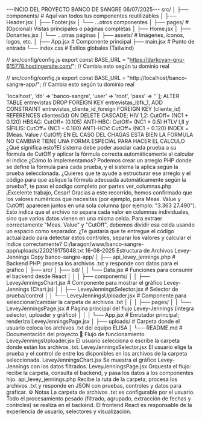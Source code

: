 ---INCIO DEL PROYECTO BANCO DE SANGRE 06/07/2025---
src/
│
├── components/      # Aquí van todos tus componentes reutilizables
│   ├── Header.jsx
│   ├── Footer.jsx
│   └── ...otros componentes
│
├── pages/           # (Opcional) Vistas principales o páginas completas
│   ├── Home.jsx
│   ├── Donantes.jsx
│   └── ...otras páginas
│
├── assets/          # Imágenes, íconos, logos, etc.
│
├── App.jsx          # Componente principal
├── main.jsx         # Punto de entrada
└── index.css        # Estilos globales (Tailwind)


// src/config/config.js
export const BASE_URL = "https://darkcyan-gnu-615778.hostingersite.com/"; // Cambia esto según tu dominio real

// src/config/config.js
export const BASE_URL = "http://localhost/banco-sangre-app/";
 // Cambia esto según tu dominio real


<?php
return [
    'host' => 'localhost',
    'db'   => 'banco-sangre',
    'user' => 'root',
    'pass' => ''
];

ALTER TABLE entrevistas
DROP FOREIGN KEY entrevistas_ibfk_1,
ADD CONSTRAINT entrevistas_cliente_id_foreign
FOREIGN KEY (cliente_id) REFERENCES clientes(id)
ON DELETE CASCADE;


HIV 1,2: CutOff= (NC1 + 0.120)
HBSAG: CutOff= (0.105)
ANTI-HBC: CutOff= (NC1 × 0.5)
HTLV I,II y SÍFILIS: CutOff= (NC1 + 0.180) 
ANTI-HCV: CutOff= (NC1 + 0.120)
INDEX = (Meas. Value / CutOff)
EN EL CASO DEL CHAGAS ESTA BIEN LA FORMULA NO CAMBIAR TIENE
UNA FORMA ESPECIAL PARA HACER EL CALCULO
¿Qué significa esto?El sistema debe poder asociar cada 
prueba a su fórmula de CutOff y aplicar la fórmula correcta 
automáticamente al calcular el índice.¿Cómo lo implementamos?
Podemos crear un arreglo PHP donde se define la fórmula para 
cada prueba, y el sistema la aplica según la prueba seleccionada.
¿Quieres que te ayude a estructurar ese arreglo y el código 
para que aplique la fórmula adecuada automáticamente según 
la prueba?, te paso el codigo completo por partes ver_columnas.php

¡Excelente trabajo, Cesar! Gracias a este recorrido, hemos confirmado que los valores numéricos que necesitas (por ejemplo, para Meas. Value y CutOff) aparecen juntos en una sola columna (por ejemplo: "3.363 27.490"). Esto indica que el archivo no separa cada valor en columnas individuales, sino que varios datos vienen en una misma celda.

Para extraer correctamente "Meas. Value" y "CutOff", debemos dividir esa celda usando un espacio como separador. ¿Te gustaría que te entregue el código actualizado para detectar estos controles, separar los valores y calcular el índice correctamente?


C:/laragon/www/banco-sangre-app/uploads/220219175048.txt


16-08-2025

 Estructura de Archivos Levey-Jennings
Copy
banco-sangre-app/
│
├── api_levey_jennings.php         # Backend PHP: procesa los archivos .txt y responde con datos para el gráfico
│
├── src/
│   ├── bd/
│   │   └── Data.jsx               # Funciones para consumir el backend desde React
│   │
│   ├── components/
│   │   ├── LeveyJenningsChart.jsx     # Componente para mostrar el gráfico Levey-Jennings (Chart.js)
│   │   ├── LeveyJenningsSelector.jsx  # Selector de prueba/control
│   │   └── LeveyJenningsUploader.jsx  # Componente para seleccionar/cambiar la carpeta de archivos .txt
│   │
│   ├── pages/
│   │   └── LeveyJenningsPage.jsx      # Página principal del flujo Levey-Jennings (integra selector, uploader y gráfico)
│   │
│   └── App.jsx                    # Enrutador principal; renderiza LeveyJenningsPage.jsx
│
├── uploads/                       # Carpeta donde el usuario coloca los archivos .txt del equipo ELISA
│
└── README.md                      # Documentación del proyecto
🔄 Flujo de funcionamiento
LeveyJenningsUploader.jsx
El usuario selecciona o escribe la carpeta donde están los archivos .txt.

LeveyJenningsSelector.jsx
El usuario elige la prueba y el control de entre los disponibles en los archivos de la carpeta seleccionada.

LeveyJenningsChart.jsx
Se muestra el gráfico Levey-Jennings con los datos filtrados.

LeveyJenningsPage.jsx
Orquesta el flujo: recibe la carpeta, consulta el backend, y pasa los datos a los componentes hijo.

api_levey_jennings.php
Recibe la ruta de la carpeta, procesa los archivos .txt y responde en JSON con pruebas, controles y datos para graficar.

⚙️ Notas
La carpeta de archivos .txt es configurable por el usuario.
Todo el procesamiento pesado (filtrado, agrupado, extracción de fechas y controles) se realiza en el backend.
El frontend React es responsable de la experiencia de usuario, selectores y visualización.